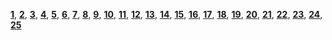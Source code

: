 **[1](https://ws.tsl.rocks/corp/f5825bb96dc9d061496fcea5926a16ba159a26ccd5518f8e63583c52fb68dd29)**, **[2](https://ws.tsl.rocks/corp/4eeaf112dd9983e997c8c9ec43e562763a8cd4a95f268b4bfeee5e39934f01de)**, **[3](https://ws.tsl.rocks/corp/3a4286c6f512d1e0b6d9866b1a1bb0f29abc36fd4a82b7b2cb39df192fce125d)**, **[4](https://ws.tsl.rocks/corp/c7836cb5499149d8631d0f49b7e91f08f0cf47c3bd10a9492ad6a3f7c25d7eab)**, **[5](https://ws.tsl.rocks/corp/15bb6468a62584f5281a81614dde743b4bbf2196289e4c346da53f96e2e140c1)**,
 **[6](https://ws.tsl.rocks/corp/1663ae68266882a1c09b5a4e5a16b97770e86390b7af7bcfc66b46213334a3a2)**, **[7](https://ws.tsl.rocks/corp/8690c5dbe16d9d069bed96f14a2f11a942c4259147f0623fa224dc50f4009b36)**, **[8](https://ws.tsl.rocks/corp/7ae9b210fd68f3dfa93682a1191388e569dc54fe9d762f02110cd7ac9c1d4477)**, **[9](https://ws.tsl.rocks/corp/22a6ca5b9d96d9fe15fd019792db66760757592e6e03678bf67bca27b028233b)**, **[10](https://ws.tsl.rocks/corp/051a82098a716580383e9ab0d025dd67a8e7ad93da00f1610c449a784f3dc825)**,
 **[11](https://ws.tsl.rocks/corp/38cd283c7bb8ee0390f5624e49a3465b1d4a8c789cc2d501f38918a16f6140e2)**, **[12](https://ws.tsl.rocks/corp/d6f4702c0a85549d019474868a68ecc1a6c546d73fa31f9336ee639a906ff0fe)**, **[13](https://ws.tsl.rocks/corp/03620dd2b01d0a0c2c7b03cb570214cd6c5872eb043bac01dcadeb6244f8d861)**, **[14](https://ws.tsl.rocks/corp/fb10f33f3db17b99b0d227f17e7fde76ef067dc4a4bb4ae05e46c76d2e5e8ea1)**, **[15](https://ws.tsl.rocks/corp/d8104c7dc7af4c8fec4c36c1425f9fe855a195bf4befb2595cad4f8f7bed7ddc)**,
 **[16](https://ws.tsl.rocks/corp/1495d852070d8182229d3cb26e828265d4525a9ef97a9b377415b803b01d6101)**, **[17](https://ws.tsl.rocks/corp/a05d1feeae198a1f2ef98606bf83fdfa2254f2ac62f3db20cd5b09449257b8cd)**, **[18](https://ws.tsl.rocks/corp/ac4e1665a51bdd039d04798e56c3bd85b526c57cf7015fd400b6c8d8ccd959a3)**, **[19](https://ws.tsl.rocks/corp/76701c008d6499f16ec942e61adc3d6d80e931ff9407f8281b492789f8fab908)**, **[20](https://ws.tsl.rocks/corp/8a3aea3b3dacfd3dcdb402e896204557e250b07b8a5e04b5814600c66cc1a25b)**,
 **[21](https://ws.tsl.rocks/corp/65faf5c743dd419a1573d1c665f229a41f1724e27d160e5d2b01a4417a707e0e)**, **[22](https://ws.tsl.rocks/corp/f9c3b5fe54cb33985284a6fe5351ab51fb691af909a2172570ee549050a93af2)**, **[23](https://ws.tsl.rocks/corp/4f0fa774b66e4f744a305525f92e7252205ae754df0f3982b577b32caf32cdbc)**, **[24](https://ws.tsl.rocks/corp/9919a50d277644f496c19d5becdf40abb251d000345f049632329f0b35b7fbf1)**, **[25](https://ws.tsl.rocks/corp/b60fb003fae650d1de18e7bca4fad04f9805501f4568d07ceb47bffdfeb613c1)**